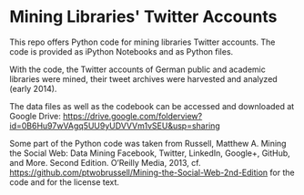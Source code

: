 Mining Libraries' Twitter Accounts
==============


This repo offers Python code for mining libraries Twitter accounts.
The code is provided as iPython Notebooks and as Python files.

With the code, the Twitter accounts of German public and academic libraries were mined, their tweet archives were harvested and analyzed (early 2014).

The data files as well as the codebook can be accessed and downloaded at Google Drive: https://drive.google.com/folderview?id=0B6Hu97wVAgq5UU9yUDVVVm1vSEU&usp=sharing

Some part of the Python code was taken from Russell, Matthew A. Mining the Social Web: Data Mining Facebook, Twitter, LinkedIn, Google+, GitHub, and More. Second Edition. O’Reilly Media, 2013, cf. https://github.com/ptwobrussell/Mining-the-Social-Web-2nd-Edition for the code and for the license text.
